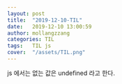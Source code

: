 ```yaml
---
layout: post
title:  "2019-12-10-TIL"
date:   2019-12-10 13:00:59
author: mollangzzang
categories: TIL
tags:	TIL js
cover:  "/assets/TIL.png"
---
```


js 에서는 없는 값은 undefined 라고 한다.